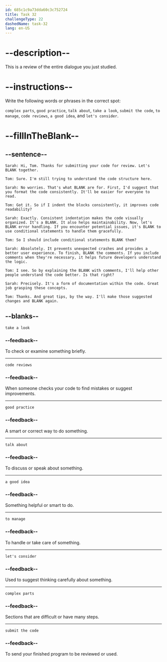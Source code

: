 ```yaml
---
id: 685c1c9a73dda60c3c752724
title: Task 32
challengeType: 22
dashedName: task-32
lang: en-US
---
```


<!-- REVIEW -->

# --description--

This is a review of the entire dialogue you just studied.

# --instructions--

Write the following words or phrases in the correct spot:

`complex parts`, `good practice`, `talk about`, `take a look`, `submit the code`, `to manage`, `code reviews`, `a good idea`, and `let's consider`.

# --fillInTheBlank--

## --sentence--

`Sarah: Hi, Tom. Thanks for submitting your code for review. Let's BLANK together.`

`Tom: Sure. I'm still trying to understand the code structure here.`

`Sarah: No worries. That's what BLANK are for. First, I'd suggest that you format the code consistently. It'll be easier for everyone to read.`

`Tom: Got it. So if I indent the blocks consistently, it improves code readability?`

`Sarah: Exactly. Consistent indentation makes the code visually organized. It's a BLANK. It also helps maintainability. Now, let's BLANK error handling. If you encounter potential issues, it's BLANK to use conditional statements to handle them gracefully.`

`Tom: So I should include conditional statements BLANK them?`

`Sarah: Absolutely. It prevents unexpected crashes and provides a better user experience. To finish, BLANK the comments. If you include comments when they're necessary, it helps future developers understand the logic.`

`Tom: I see. So by explaining the BLANK with comments, I'll help other people understand the code better. Is that right?`

`Sarah: Precisely. It's a form of documentation within the code. Great job grasping these concepts.`

`Tom: Thanks. And great tips, by the way. I'll make those suggested changes and BLANK again.`

## --blanks--

`take a look`

### --feedback--

To check or examine something briefly.

---

`code reviews`

### --feedback--

When someone checks your code to find mistakes or suggest improvements.

---

`good practice`

### --feedback--

A smart or correct way to do something.

---

`talk about`

### --feedback--

To discuss or speak about something.

---

`a good idea`

### --feedback--

Something helpful or smart to do.

---

`to manage`

### --feedback--

To handle or take care of something.

---

`let's consider`

### --feedback--

Used to suggest thinking carefully about something.

---

`complex parts`

### --feedback--

Sections that are difficult or have many steps.

---

`submit the code`

### --feedback--

To send your finished program to be reviewed or used.
